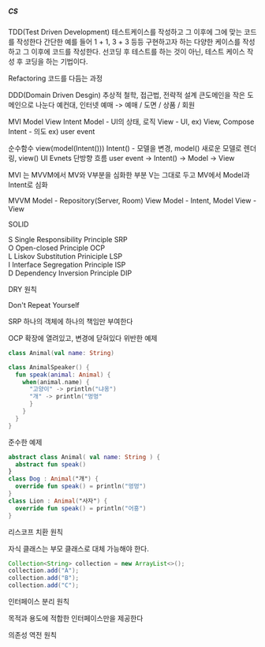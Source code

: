 ##### CS
TDD(Test Driven Development)
테스트케이스를 작성하고
그 이후에 그에 맞는 코드를 작성한다
간단한 예를 들어 1 + 1, 3 + 3 등등 구현하고자 하는 다양한 케이스를 작성하고
그 이후에 코드를 작성한다.
선코딩 후 테스트를 하는 것이 아닌, 테스트 케이스 작성 후 코딩을 하는 기법이다.

Refactoring
코드를 다듬는 과정

DDD(Domain Driven Desgin)
추상적 철학, 접근법, 전략적 설계
큰도메인을 작은 도메인으로 나눈다
예컨대, 인터넷 예매 -> 예매 / 도면 / 상품 / 회원
<br>

MVI
Model View Intent
Model - UI의 상태, 로직
View - UI, ex) View, Compose
Intent - 의도 ex) user event

순수함수 view(model(Intent()))
Intent() - 모델을 변경, model() 새로운 모델로 렌더링, view() UI Evnets
단방향 흐름 user event -> Intent() -> Model -> View

MVI 는 MVVM에서 MV와 V부분을 심화한 부분
V는 그대로 두고 MV에서 Model과 Intent로 심화

MVVM
Model - Repository(Server, Room)
View Model - Intent, Model
View - View

SOLID

S Single Responsibility Principle SRP <br>
O Open-closed Principle OCP <br>
L Liskov Substitution Priniciple LSP <br>
I Interface Segregation Principle ISP <br>
D Dependency Inversion Principle DIP <br>

DRY 원칙

Don't Repeat Yourself

SRP 하나의 객체에 하나의 책임만 부여한다

OCP 확장에 열려있고, 변경에 닫혀있다
위반한 예제
```kotlin
class Animal(val name: String)

class AnimalSpeaker() {
  fun speak(animal: Animal) {
    when(animal.name) {
      "고양이" -> println("냐옹")
      "개" -> println("멍멍"
      }
    }
  }
}
```
준수한 예제
```kotlin
abstract class Animal( val name: String ) {
  abstract fun speak()
}
class Dog : Animal("개") {
  override fun speak() = println("멍멍")
}
class Lion : Animal("사자") {
  override fun speak() = println("어흥")
}
```
리스코프 치환 원칙

자식 클래스는 부모 클래스로 대체 가능해야 한다.
```Java
Collection<String> collection = new ArrayList<>();
collection.add("A");
collection.add("B");
collection.add("C");
```
인터페이스 분리 원칙

목적과 용도에 적합한 인터페이스만을 제공한다

의존성 역전 원칙







